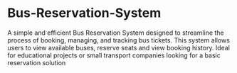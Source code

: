 # Bus-Reservation-System
A simple and efficient Bus Reservation System designed to streamline the process of booking, managing, and tracking bus tickets. This system allows users to view available buses, reserve seats and view booking history. Ideal for educational projects or small transport companies looking for a basic reservation solution
